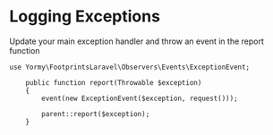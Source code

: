 # Logging Exceptions

Update your main exception handler
and throw an event in the report function
```
use Yormy\FootprintsLaravel\Observers\Events\ExceptionEvent;

    public function report(Throwable $exception)
    {
        event(new ExceptionEvent($exception, request()));

        parent::report($exception);
    }
    
```
